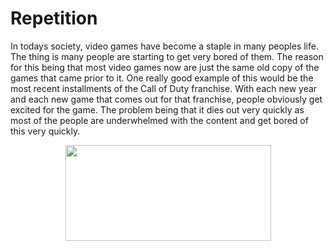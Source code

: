<h1> <strong>Repetition</strong></h1>
<p>
In todays society, video games have become a staple in many peoples life.  The thing is many people are starting to get very bored of them.  The reason for this being that most video games now are just the same old copy of the games that came prior to it.  One really good example of this would be the most recent installments of the Call of Duty franchise.  With each new year and each new game that comes out for that franchise, people obviously get excited for the game.  The problem being that it dies out very quickly as most of the people are underwhelmed with the content and get bored of this very quickly.
  </p>
  <p align="center">
<img width="329" height="153" src=https://encrypted-tbn0.gstatic.com/images?q=tbn:ANd9GcTzEKxd2Zs7t0M2qpBqswl6BYaPzrj5-ZrYig&usqp=CAU>
</p>
